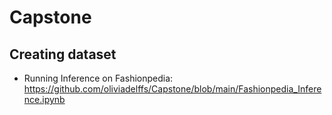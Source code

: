 # Capstone
## Creating dataset
-   Running Inference on Fashionpedia:  https://github.com/oliviadelffs/Capstone/blob/main/Fashionpedia_Inference.ipynb
